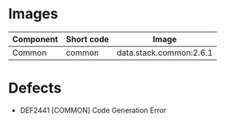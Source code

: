 # Images

| Component | Short code | Image |
|--|--|--|
| Common | common | data.stack.common:2.6.1 |

# Defects
* DEF2441 [COMMON] Code Generation Error